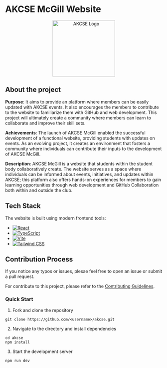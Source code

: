 # AKCSE McGill Website

<p align="center">
  <img src="public/AKCSE_McGill.png" alt="AKCSE Logo" width="200" height="180"/>
</p>

## About the project

**Purpose**: It aims to provide an platform where members can be easily updated with AKCSE events. It also encourages the members to contribute to the website to familiarize them with GitHub and web development. This project will ultimately create a community where members can learn to collaborate and improve their skill sets.

**Achievements**: The launch of AKCSE McGill enabled the successful development of a functional website, providing students with updates on events. As an evolving project, it creates an environment that fosters a community where individuals can contribute their inputs to the development of AKCSE McGill.

**Description**: AKCSE McGill is a website that students within the student body collaboratively create. The website serves as a space where individuals can be informed about events, initiatives, and updates within AKCSE; this platform also offers hands-on experiences for members to gain learning opportunities through web development and GitHub Collaboration both within and outside the club.

## Tech Stack

The website is built using modern frontend tools:

- [![React](https://img.shields.io/badge/React-20232A?style=for-the-badge&logo=react&logoColor=61DAFB)](https://react.dev/)
- [![TypeScript](https://img.shields.io/badge/TypeScript-007ACC?style=for-the-badge&logo=typescript&logoColor=white)](https://www.typescriptlang.org/)
- [![Vite](https://img.shields.io/badge/Vite-646CFF?style=for-the-badge&logo=vite&logoColor=white)](https://vitejs.dev/)
- [![Tailwind CSS](https://img.shields.io/badge/Tailwind_CSS-06B6D4?style=for-the-badge&logo=tailwind-css&logoColor=white)](https://tailwindcss.com/)

## Contribution Process

If you notice any typos or issues, plesae feel free to open an issue or submit a pull request.

For contribute to this project, please refer to the [Contributing Guidelines](akcse_contributing.pdf).

### Quick Start

1. Fork and clone the repository
```
git clone https://github.com/<username>/akcse.git
```
2. Navigate to the directory and install dependencies
```
cd akcse
npm install 
```
3. Start the development server
```
npm run dev
```